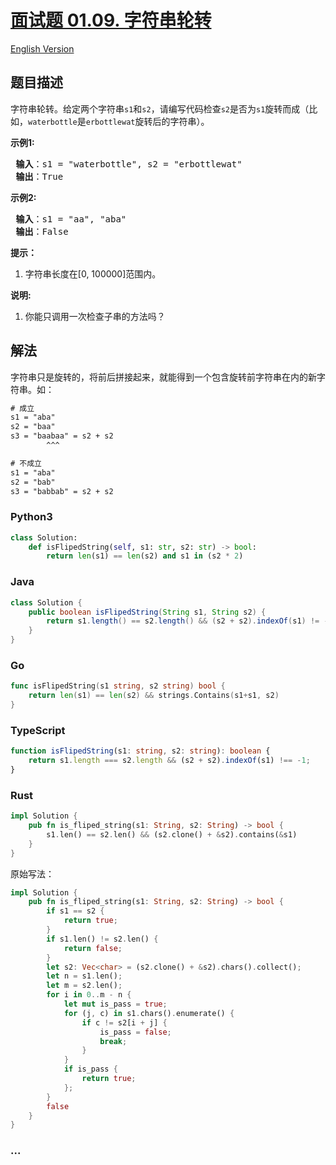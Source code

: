 # [面试题 01.09. 字符串轮转](https://leetcode.cn/problems/string-rotation-lcci)

[English Version](/lcci/01.09.String%20Rotation/README_EN.md)

## 题目描述

<!-- 这里写题目描述 -->
<p>字符串轮转。给定两个字符串<code>s1</code>和<code>s2</code>，请编写代码检查<code>s2</code>是否为<code>s1</code>旋转而成（比如，<code>waterbottle</code>是<code>erbottlewat</code>旋转后的字符串）。</p>

<p><strong>示例1:</strong></p>

<pre><strong> 输入</strong>：s1 = &quot;waterbottle&quot;, s2 = &quot;erbottlewat&quot;
<strong> 输出</strong>：True
</pre>

<p><strong>示例2:</strong></p>

<pre><strong> 输入</strong>：s1 = &quot;aa&quot;, &quot;aba&quot;
<strong> 输出</strong>：False
</pre>

<ol>
</ol>

<p><strong>提示：</strong></p>

<ol>
	<li>字符串长度在[0, 100000]范围内。</li>
</ol>

<p><strong>说明:</strong></p>

<ol>
	<li>你能只调用一次检查子串的方法吗？</li>
</ol>

## 解法

<!-- 这里可写通用的实现逻辑 -->

字符串只是旋转的，将前后拼接起来，就能得到一个包含旋转前字符串在内的新字符串。如：

```txt
# 成立
s1 = "aba"
s2 = "baa"
s3 = "baabaa" = s2 + s2
        ^^^
```

```txt
# 不成立
s1 = "aba"
s2 = "bab"
s3 = "babbab" = s2 + s2
```

<!-- tabs:start -->

### **Python3**

```python
class Solution:
    def isFlipedString(self, s1: str, s2: str) -> bool:
        return len(s1) == len(s2) and s1 in (s2 * 2)
```

### **Java**

<!-- 这里可写当前语言的特殊实现逻辑 -->

```java
class Solution {
    public boolean isFlipedString(String s1, String s2) {
        return s1.length() == s2.length() && (s2 + s2).indexOf(s1) != -1;
    }
}
```

### **Go**

```go
func isFlipedString(s1 string, s2 string) bool {
	return len(s1) == len(s2) && strings.Contains(s1+s1, s2)
}
```

### **TypeScript**

```ts
function isFlipedString(s1: string, s2: string): boolean {
    return s1.length === s2.length && (s2 + s2).indexOf(s1) !== -1;
}
```

### **Rust**

```rust
impl Solution {
    pub fn is_fliped_string(s1: String, s2: String) -> bool {
        s1.len() == s2.len() && (s2.clone() + &s2).contains(&s1)
    }
}
```

原始写法：

```rust
impl Solution {
    pub fn is_fliped_string(s1: String, s2: String) -> bool {
        if s1 == s2 {
            return true;
        }
        if s1.len() != s2.len() {
            return false;
        }
        let s2: Vec<char> = (s2.clone() + &s2).chars().collect();
        let n = s1.len();
        let m = s2.len();
        for i in 0..m - n {
            let mut is_pass = true;
            for (j, c) in s1.chars().enumerate() {
                if c != s2[i + j] {
                    is_pass = false;
                    break;
                }
            }
            if is_pass {
                return true;
            };
        }
        false
    }
}
```

### **...**

```

```

<!-- tabs:end -->
